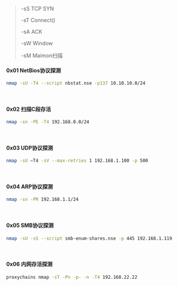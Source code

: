 > -sS         TCP SYN
> 
> -sT          Connect()
> 
> -sA          ACK
> 
> -sW          Window
> 
> -sM          Maimon扫描

#### 0x01 NetBios协议探测

```sh
nmap -sU -T4 --script nbstat.nse -p137 10.10.10.0/24
```

<br/>

#### 0x02 扫描C段存活

```sh
nmap -sn -PE -T4 192.168.0.0/24
```

<br/>

#### 0x03 UDP协议探测

```sh
nmap -sU –T4 -sV --max-retries 1 192.168.1.100 -p 500
```

<br/>

#### 0x04 ARP协议探测

```sh
nmap -sn -PR 192.168.1.1/24
```

<br/>

#### 0x05 SMB协议探测

```sh
nmap -sU -sS --script smb-enum-shares.nse -p 445 192.168.1.119
```

<br/>

#### 0x06 内网存活探测

```sh
proxychains nmap -sT -Pn -p- -n -T4 192.168.22.22
```